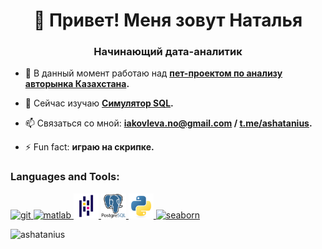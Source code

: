 <h1 align="center">👋 Привет! Меня зовут Наталья </h1>
<h3 align="center"> Начинающий дата-аналитик </h3>

- 🔭 В данный момент работаю над **[пет-проектом по анализу авторынка Казахстана](https://github.com/ashatanius/pet_projects).**

- 🌱 Сейчас изучаю **[Симулятор SQL](https://karpov.courses/simulator-sql).**

- 📫 Связаться со мной: **iakovleva.no@gmail.com / [t.me/ashatanius](https://t.me/ashatanius).**

- ⚡ Fun fact: **играю на скрипке.**

<h3 align="left">Languages and Tools:</h3>
<p align="left"> <a href="https://git-scm.com/" target="_blank" rel="noreferrer"> <img src="https://www.vectorlogo.zone/logos/git-scm/git-scm-icon.svg" alt="git" width="40" height="40"/> </a> <a href="https://www.mathworks.com/" target="_blank" rel="noreferrer"> <img src="https://upload.wikimedia.org/wikipedia/commons/2/21/Matlab_Logo.png" alt="matlab" width="40" height="40"/> </a> <a href="https://pandas.pydata.org/" target="_blank" rel="noreferrer"> <img src="https://raw.githubusercontent.com/devicons/devicon/2ae2a900d2f041da66e950e4d48052658d850630/icons/pandas/pandas-original.svg" alt="pandas" width="40" height="40"/> </a> <a href="https://www.postgresql.org" target="_blank" rel="noreferrer"> <img src="https://raw.githubusercontent.com/devicons/devicon/master/icons/postgresql/postgresql-original-wordmark.svg" alt="postgresql" width="40" height="40"/> </a> <a href="https://www.python.org" target="_blank" rel="noreferrer"> <img src="https://raw.githubusercontent.com/devicons/devicon/master/icons/python/python-original.svg" alt="python" width="40" height="40"/> </a> <a href="https://seaborn.pydata.org/" target="_blank" rel="noreferrer"> <img src="https://seaborn.pydata.org/_images/logo-mark-lightbg.svg" alt="seaborn" width="40" height="40"/> </a> </p>

<p><img align="left" src="https://github-readme-stats.vercel.app/api/top-langs?username=ashatanius&show_icons=true&theme=tokyonight&locale=en&layout=compact" alt="ashatanius" /></p>
